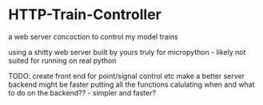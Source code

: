 # HTTP-Train-Controller
a web server concoction to control my model trains

using a shitty web server built by yours truly for micropython - likely not suited for running on real python

TODO:
create front end for point/signal control etc
make a better server backend
might be faster putting all the functions calulating when and what to do on the backend?? - simpler and faster?
